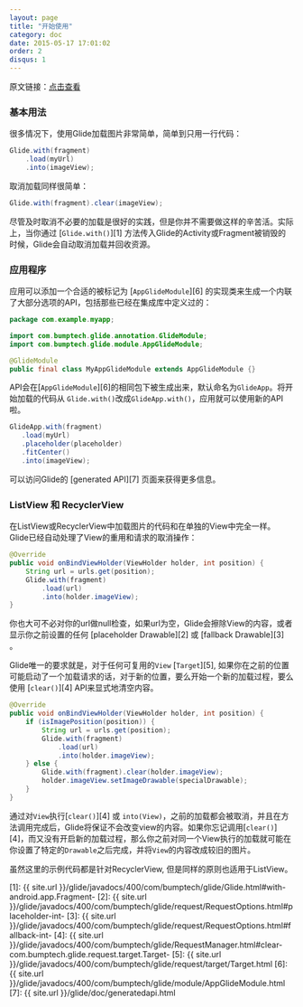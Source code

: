```yaml
---
layout: page
title: "开始使用"
category: doc
date: 2015-05-17 17:01:02
order: 2
disqus: 1
---
```


原文链接：[点击查看](http://bumptech.github.io/glide/doc/getting-started.html)

### 基本用法

很多情况下，使用Glide加载图片非常简单，简单到只用一行代码：

```java
Glide.with(fragment)
    .load(myUrl)
    .into(imageView);
```

取消加载同样很简单：

```java
Glide.with(fragment).clear(imageView);
```

尽管及时取消不必要的加载是很好的实践，但是你并不需要做这样的辛苦活。实际上，当你通过 [``Glide.with()``][1] 方法传入Glide的Activity或Fragment被销毁的时候，Glide会自动取消加载并回收资源。

### 应用程序

应用可以添加一个合适的被标记为 [``AppGlideModule``][6] 的实现类来生成一个内联了大部分选项的API，包括那些已经在集成库中定义过的：

```java
package com.example.myapp;

import com.bumptech.glide.annotation.GlideModule;
import com.bumptech.glide.module.AppGlideModule;

@GlideModule
public final class MyAppGlideModule extends AppGlideModule {}
```

API会在[``AppGlideModule``][6]的相同包下被生成出来，默认命名为``GlideApp``。将开始加载的代码从 ``Glide.with()``改成``GlideApp.with()``，应用就可以使用新的API啦。

```java
GlideApp.with(fragment)
   .load(myUrl)
   .placeholder(placeholder)
   .fitCenter()
   .into(imageView);
```

可以访问Glide的 [generated API][7] 页面来获得更多信息。 

### ListView 和 RecyclerView

在ListView或RecyclerView中加载图片的代码和在单独的View中完全一样。Glide已经自动处理了View的重用和请求的取消操作：

```java
@Override
public void onBindViewHolder(ViewHolder holder, int position) {
    String url = urls.get(position);
    Glide.with(fragment)
        .load(url)
        .into(holder.imageView);
}
```

你也大可不必对你的url做null检查，如果url为空，Glide会擦除View的内容，或者显示你之前设置的任何 [placeholder Drawable][2] 或 [fallback Drawable][3] 。

Glide唯一的要求就是，对于任何可复用的``View`` [``Target``][5], 如果你在之前的位置可能启动了一个加载请求的话，对于新的位置，要么开始一个新的加载过程，要么使用 [``clear()``][4] API来显式地清空内容。

```java
@Override
public void onBindViewHolder(ViewHolder holder, int position) {
    if (isImagePosition(position)) {
        String url = urls.get(position);
        Glide.with(fragment)
            .load(url)
            .into(holder.imageView);
    } else {
        Glide.with(fragment).clear(holder.imageView);
        holder.imageView.setImageDrawable(specialDrawable);
    }
}
```


通过对``View``执行[``clear()``][4] 或 ``into(View)``，之前的加载都会被取消，并且在方法调用完成后，Glide将保证不会改变view的内容。如果你忘记调用[``clear()``][4]，而又没有开启新的加载过程，那么你之前对同一个View执行的加载就可能在你设置了特定的``Drawable``之后完成，并将``View``的内容改成较旧的图片。

虽然这里的示例代码都是针对RecyclerView, 但是同样的原则也适用于ListView。

[1]: {{ site.url }}/glide/javadocs/400/com/bumptech/glide/Glide.html#with-android.app.Fragment-
[2]: {{ site.url }}/glide/javadocs/400/com/bumptech/glide/request/RequestOptions.html#placeholder-int-
[3]: {{ site.url }}/glide/javadocs/400/com/bumptech/glide/request/RequestOptions.html#fallback-int-
[4]: {{ site.url }}/glide/javadocs/400/com/bumptech/glide/RequestManager.html#clear-com.bumptech.glide.request.target.Target-
[5]: {{ site.url }}/glide/javadocs/400/com/bumptech/glide/request/target/Target.html
[6]: {{ site.url }}/glide/javadocs/400/com/bumptech/glide/module/AppGlideModule.html
[7]: {{ site.url }}/glide/doc/generatedapi.html
